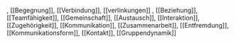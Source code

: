 , [[Begegnung]], [[Verbindung]], [[verlinkungen]]
, [[Beziehung]], [[Teamfähigkeit]], [[Gemeinschaft]], [[Austausch]], [[Interaktion]], [[Zugehörigkeit]], [[Kommunikation]], [[Zusammenarbeit]], [[Entfremdung]], [[Kommunikationsform]], [[Kontakt]], [[Gruppendynamik]]